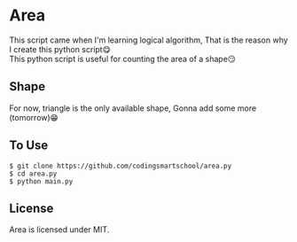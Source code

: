 # Area
This script came when I'm learning logical algorithm, That is the reason why I create this python script😋 <br>
This python script is useful for counting the area of a shape😏

## Shape
For now, triangle is the only available shape,
Gonna add some more (tomorrow)😁

## To Use
```shell
$ git clone https://github.com/codingsmartschool/area.py
$ cd area.py
$ python main.py
```

## License
Area is licensed under MIT.
